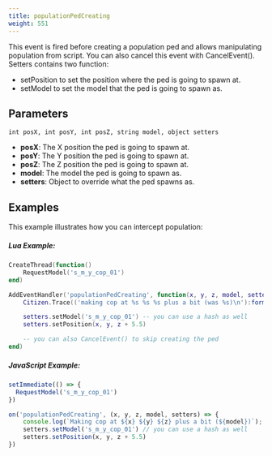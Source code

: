 ```yaml
---
title: populationPedCreating
weight: 551
---
```


This event is fired before creating a population ped and allows manipulating population from script.
You can also cancel this event with CancelEvent().
Setters contains two function:
- setPosition to set the position where the ped is going to spawn at.
- setModel to set the model that the ped is going to spawn as.

Parameters
----------

```
int posX, int posY, int posZ, string model, object setters
```

- **posX**: The X position the ped is going to spawn at.
- **posY**: The Y position the ped is going to spawn at.
- **posZ**: The Z position the ped is going to spawn at.
- **model**: The model the ped is going to spawn as.
- **setters**: Object to override what the ped spawns as.

Examples
--------

This example illustrates how you can intercept population:

##### Lua Example:
```lua
CreateThread(function()
    RequestModel('s_m_y_cop_01')
end)

AddEventHandler('populationPedCreating', function(x, y, z, model, setters)
    Citizen.Trace(('making cop at %s %s %s plus a bit (was %s)\n'):format(tostring(x), tostring(y), tostring(z), tostring(model)))

    setters.setModel('s_m_y_cop_01') -- you can use a hash as well
    setters.setPosition(x, y, z + 5.5)

    -- you can also CancelEvent() to skip creating the ped
end)
```

##### JavaScript Example:
```js
setImmediate(() => {
  RequestModel('s_m_y_cop_01')
})

on('populationPedCreating', (x, y, z, model, setters) => {
    console.log(`Making cop at ${x} ${y} ${z} plus a bit (${model})`);
    setters.setModel('s_m_y_cop_01') // you can use a hash as well
    setters.setPosition(x, y, z + 5.5)
})

```